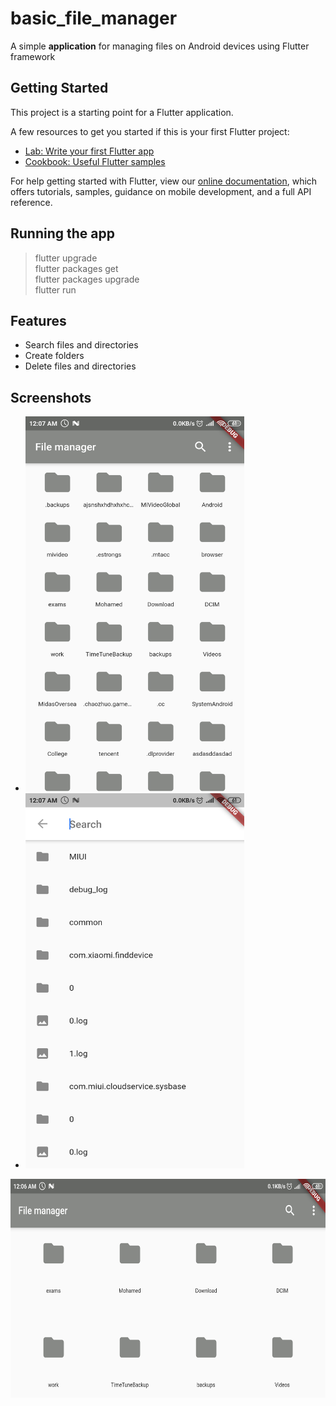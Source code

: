 # basic_file_manager

A simple **application** for managing files on Android devices using Flutter framework

## Getting Started

This project is a starting point for a Flutter application.

A few resources to get you started if this is your first Flutter project:

- [Lab: Write your first Flutter app](https://flutter.dev/docs/get-started/codelab)
- [Cookbook: Useful Flutter samples](https://flutter.dev/docs/cookbook)

For help getting started with Flutter, view our 
[online documentation](https://flutter.dev/docs), which offers tutorials, 
samples, guidance on mobile development, and a full API reference.

## Running the app

> flutter upgrade\
> flutter packages get\
> flutter packages upgrade\
> flutter run

## Features

* Search files and directories
* Create folders
* Delete files and directories

## Screenshots
<ul>
    <li><img src="/screenshots/2.png?raw" alt="files" width="350" height="600"/></li>
    <li><img src="/screenshots/3.png?raw" alt="search" width="350" height="600"/> </li>
</ul>
<img src="/screenshots/1.png?raw" alt="landscape" width="600" height="350"/>